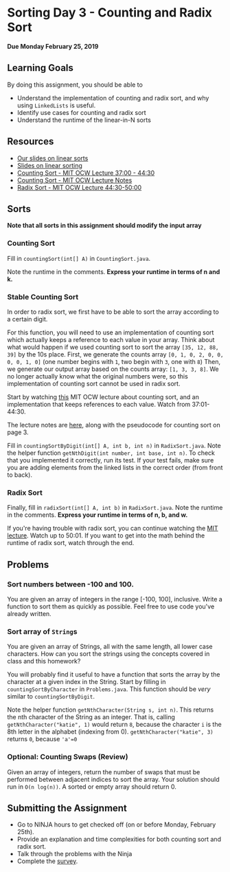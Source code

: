 # Sorting Day 3 - Counting and Radix Sort

**Due Monday February 25, 2019**

## Learning Goals

By doing this assignment, you should be able to

* Understand the implementation of counting and radix sort, and why using `LinkedLists` is useful.
* Identify use cases for counting and radix sort
* Understand the runtime of the linear-in-N sorts

## Resources
* [Our slides on linear sorts](https://drive.google.com/open?id=1EjfT7qQPaFZj3ZtbKBQkr2W1TY8v-RV5m9KtNs2o6tU)
* [Slides on linear sorting](https://drive.google.com/open?id=1W7X7p5-jymr_jNh_RdQIAyWLeu2VhIjH)
* [Counting Sort - MIT OCW Lecture 37:00 - 44:30](https://youtu.be/Nz1KZXbghj8?t=37m1s)
* [Counting Sort - MIT OCW Lecture Notes](https://drive.google.com/file/d/0B_K4P69ad_l_TTNDUFM1QzA3OFk/view)
* [Radix Sort - MIT OCW Lecture 44:30-50:00](https://youtu.be/Nz1KZXbghj8?t=44m30s)

## Sorts

**Note that all sorts in this assignment should modify the input array**

### Counting Sort

Fill in `countingSort(int[] A)` in `CountingSort.java`. 

Note the runtime in the comments. **Express your runtime in terms of n and k.**

### Stable Counting Sort

In order to radix sort, we first have to be able to sort the array according to a certain digit.

For this function, you will need to use an implementation of counting sort which actually keeps a reference to each value in your array. Think about what would happen if we used counting sort to sort the array `[35, 12, 88, 39]` by the 10s place. First, we generate the counts array `[0, 1, 0, 2, 0, 0, 0, 0, 1, 0]` (one number begins with `1`, two begin with `3`, one with `8`) Then, we generate our output array based on the counts array: `[1, 3, 3, 8]`. We no longer actually know what the original numbers were, so this implementation of counting sort cannot be used in radix sort.

Start by watching [this](https://youtu.be/Nz1KZXbghj8?t=37m1s) MIT OCW lecture about counting sort, and an implementation that keeps references to each value. Watch from 37:01-44:30.

The lecture notes are [here](https://drive.google.com/open?id=0B_K4P69ad_l_TTNDUFM1QzA3OFk), along with the pseudocode for counting sort on page 3.

Fill in `countingSortByDigit(int[] A, int b, int n)` in `RadixSort.java`. Note the helper function `getNthDigit(int number, int base, int n)`. To check that you implemented it correctly, run its test. If your test fails, make sure you are adding elements from the linked lists in the correct order (from front to back).

### Radix Sort

Finally, fill in `radixSort(int[] A, int b)` in `RadixSort.java`. Note the runtime in the comments. **Express your runtime in terms of n, b, and w.**

If you're having trouble with radix sort, you can continue watching the [MIT lecture](https://youtu.be/Nz1KZXbghj8?t=44m30s). Watch up to 50:01. If you want to get into the math behind the runtime of radix sort, watch through the end.

## Problems

### Sort numbers between -100 and 100.

You are given an array of integers in the range [-100, 100], inclusive. Write a function to sort them as quickly as possible. Feel free to use code you've already written.

### Sort array of `String`s

You are given an array of Strings, all with the same length, all lower case characters. How can you sort the strings using the concepts covered in class and this homework?

You will probably find it useful to have a function that sorts the array by the character at a given index in the String. Start by filling in `countingSortByCharacter` in `Problems.java`. This function should be *very* similar to `countingSortByDigit`.

Note the helper function `getNthCharacter(String s, int n)`. This returns the nth character of the String as an integer. That is, calling `getNthCharacter("katie", 1)` would return `8`, because the character `i` is the 8th letter in the alphabet (indexing from 0). `getNthCharacter("katie", 3)` returns `0`, because `'a'=0`

### **Optional**: Counting Swaps (Review)

Given an array of integers, return the number of swaps that must be performed between adjacent indices to sort the array. Your solution should run in `O(n log(n))`. A sorted or empty array should return 0.


## Submitting the Assignment

* Go to NINJA hours to get checked off (on or before Monday, February 25th).
* Provide an explanation and time complexities for both counting sort and radix sort.
* Talk through the problems with the Ninja
* Complete the [survey]([survey](https://tinyurl.com/OlinDSA-08)).
